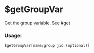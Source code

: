 # $getGroupVar

Get the group variable. See [#get](../guides/variables/group-variables.md#get "mention")

### Usage:

```plain
$getGroupVar[name;group jid (optional)]
```
